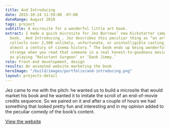 ```yaml
---
title: And Introducing
date: 2015-10-24 11:59:00 -07:00
dateRange: August 2018
tags: project
subtitle: A microsite for a wonderful little art book.
extract: I made a quick microsite for Jez Burrows’ new Kickstarter campaign and art
  book, _And Introducing_. Jez describes this peculiar thing as “an art book that
  collects over 2,500 unlikely, unfortunate, or unintelligible casting credits from
  almost a century of cinema history.” The book ends up being wonderfully funny and
  strange when you read that someone in a real honest-to-goodness movie was credited
  as playing ‘Reluctant Surgeon’ or ‘Dank Jimmy.’
role: Front-end development, design
results: An animated website marketing the book
heroImage: "/build/images/portfolio/and-introducing.png"
layout: projects-detail
---
```


Jez came to me with the pitch: he wanted us to build a microsite that would market his book and he wanted it to imitate the scroll of an end-of-movie credits sequence. So we paired on it and after a couple of hours we had something that looked pretty fun and interesting and in my opinion added to the peculiar comedy of the book’s content.

[View the website](https://codepen.io/robinrendle/live/3982836e8faff88672ec5b09cf94c8f6)
